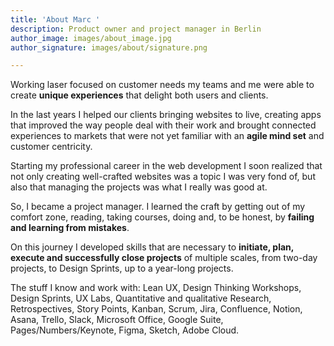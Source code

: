 ```yaml
---
title: 'About Marc '
description: Product owner and project manager in Berlin
author_image: images/about_image.jpg
author_signature: images/about/signature.png

---
```

Working laser focused on customer needs my teams and me were able to create **unique experiences** that delight both users and clients.

In the last years I helped our clients bringing websites to live, creating apps that improved the way people deal with their work and brought connected experiences to markets that were not yet familiar with an **agile mind set** and customer centricity.

Starting my professional career in the web development I soon realized that not only creating well-crafted websites was a topic I was very fond of, but also that managing the projects was what I really was good at.

So, I became a project manager. I learned the craft by getting out of my comfort zone, reading, taking courses, doing and, to be honest, by **failing and learning from mistakes**.

On this journey I developed skills that are necessary to **initiate, plan, execute and successfully close projects** of multiple scales, from two-day projects, to Design Sprints, up to a year-long projects.

The stuff I know and work with: Lean UX, Design Thinking Workshops, Design Sprints, UX Labs, Quantitative and qualitative Research, Retrospectives, Story Points, Kanban, Scrum, Jira, Confluence, Notion, Asana, Trello, Slack, Microsoft Office, Google Suite, Pages/Numbers/Keynote, Figma, Sketch, Adobe Cloud.